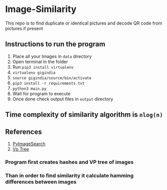 # Image-Similarity
This repo is to find duplicate or identical pictures and decode QR code from pictures if present

## Instructions to run the program
1. Place all your Images in `data` directory
1. Open terminal in the folder
1. Run `pip3 install virtualenv`
1. `virtualenv gigindia`
1. `source gigindia/source/bin/activate`
1. `pip3 install -r requirements.txt`
1. `python3 main.py`
1. Wait for program to execute
1. Once done check output files in `output` directory

## Time complexity of similarity algorithm is `nlog(n)`

## References 
1. [PyImageSearch](https://www.pyimagesearch.com/2017/11/27/image-hashing-opencv-python/)
1. [Vp Tree](https://pypi.org/project/vptree/)

### Program first creates hashes and VP tree of images
### Than in order to find similarity it calculate hamming differences between images
